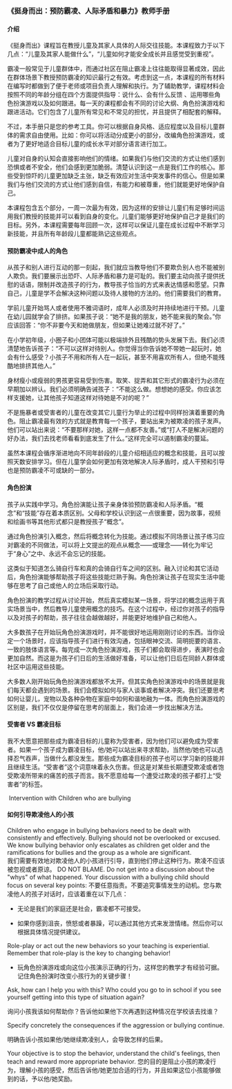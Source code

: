 ### 《挺身而出：预防霸凌、人际矛盾和暴力》教师手册

#### 介绍
 
《挺身而出》课程旨在教授儿童及其家人具体的人际交往技能。本课程致力于以下几点：“儿童及其家人能做什么”，“儿童如何才能安全成长并且感觉受到重视”。

霸凌一般常见于儿童群体中，而通过社区在阻止霸凌上往往能取得显著成效，因此在群体场景下教授预防霸凌的知识最行之有效。考虑到这一点，本课程的所有材料在编写时都做到了便于老师或项目负责人理解和执行。为了辅助教学，课程材料会按照不同的年龄分组在四个方面提供指导：说什么、会有什么反馈 、运用哪些角色扮演游戏以及如何跟进。每一天的课程都会有不同的讨论大纲、角色扮演游戏和跟进活动。它们包含了儿童所有常见和不常见的担忧，并且提供了相配套的解释。

不过，本手册只是您的参考工具。你可以根据自身风格、适应程度以及目标儿童群体的需求自由使用。比如：你可以将活动分成更小的部分，改编角色扮演游戏，或者为了更好地适合目标儿童的成长水平对部分语言进行加工。

儿童对自身的认知会直接影响他们的情绪。如果我们与他们交流的方式让他们感到恐惧或者不安全，他们会感到更加脆弱。清楚认识到这一点是我们工作的核心。那些受到惊吓的儿童更加缺乏主张，缺乏有效应对生活中突发事件的信心。但是如果我们与他们交流的方式让他们感到自信，有能力和被尊重，他们就能更好地保护自己。

本课程包含五个部分，一周一次最为有效，因为这样的安排让儿童们有足够时间运用我们教授的技能并可以看到自身的变化。儿童们能够更好地保护自己才是我们的目标。另外，本课程需要每年回顾一次，这样可以保证儿童在成长过程中不断学习新技能，并且所有年龄段儿童都能熟记这些观点。

#### 预防霸凌中成人的角色

从孩子和别人进行互动的那一刻起，我们就应当教导他们不要欺负别人也不能被别人欺负。我们要展示出恐吓、人际矛盾和暴力是可耻的。我们要主动向孩子提供抚慰的话语，限制并改造孩子的行为，教导孩子恰当的方式来表达情感和愿望。只靠自己，儿童是学不会解决这种问题以及待人接物的方法的。他们需要我们的教育。

学前儿童开始骂人或者使用不雅词语时，成年人必须及时并持续地进行干预。儿童在幼儿园就学会了排挤。如果孩子说：“她不是我的朋友，她不能来我的聚会。”你应该回答：“你不非要今天和她做朋友，但如果让她难过就不好了。” 

在小学初年级，小圈子和小团体可能以极端排外且残酷的势头发展下去。我们必须清楚地告诉孩子：“不可以这样对待别人。你觉得当你告诉她不带她一起玩时，她会有什么感受？小孩子不用和所有人在一起玩，甚至不用喜欢所有人，但绝不能残酷地排挤其他人。”

身材瘦小或瘦弱的男孩更容易受到伤害。取笑、捉弄和其它形式的霸凌行为必须在早期加以辨认。我们必须明确告诫孩子：“不能这么做。想想她的感受。你应该怎样支援她，让其他孩子知道这样对待她是不对的呢？”

不是施暴者或受害者的儿童在改变其它儿童行为举止的过程中同样扮演着重要的角色。阻止霸凌最有效的方式就是教育每一个孩子，要站出来为被欺凌的孩子发声。他们可以站出来说：“不要那样对她，这样一点都不友善。”或“打人不是解决问题的好办法，我们去找老师看看到底发生了什么。”这样完全可以遏制霸凌的蔓延。
  
虽然本课程会循序渐进地向不同年龄段的儿童介绍相适应的概念和技能，且可以按照天数安排学习。但在儿童学会如何更加有效地解决人际矛盾时，成人干预和引导也是预防霸凌不可或缺的一部分。

#### 角色扮演

孩子从实践中学习。角色扮演能让孩子亲身体验预防霸凌和人际矛盾。“概念”和“技能”存在着本质区别。父母和学校认识到这一点很重要，因为故事，视频和绘画书等其他形式都只是教授孩子“概念”。

通过角色扮演引入概念，然后将概念转化为技能。通过模拟不同场景让孩子练习应对霸凌的不同做法，可以将上文提出的观点从概念——或理念——转化为牢记于“身心”之中、永远不会忘记的技能。

这类似于知道怎么骑自行车和真的会骑自行车之间的区别。融入讨论和其它活动后，角色扮演能够帮助孩子将这些技能烂熟于胸。角色扮演让孩子在现实生活中能够在思考了自己或他人的立场后采取行动。

角色扮演的教学过程从讨论开始，然后真实模拟某一场景，将学过的概念运用于真实场景当中，然后教导儿童使用概念的技巧。在这个过程中，经过你对孩子的指导以及对孩子的帮助，孩子往往会越做越好，并能更好地维护自己和他人。

大多数孩子在开始玩角色扮演游戏时，并不能很好地运用刚刚讨论的东西。当你设定一个场景时，应该指导孩子们进行有效沟通，包括眼神交流、简明扼要的语言、一致的肢体语言等。每完成一次角色扮演游戏，孩子们都会取得进步，表演时也会更加自然。而这是为孩子们日后的生活做好准备，可以让他们日后在同龄人群体或社区中运用这些技能。
 
大多数人刚开始玩角色扮演游戏都放不太开。但其实角色扮演游戏中的场景就是我们每天都会遇到的场景。我们会模拟如何与家人谈事或者解决冲突。我们还要思考如何让婴儿，宠物以及各种杂物在家庭中如何和谐地融为一体。而角色扮演游戏的区别是，我们不仅仅是停留在思考的层面上，我们会进一步找出解决方法。

#### 受害者 VS 霸凌目标

我不大愿意把那些成为霸凌目标的儿童称为受害者，因为他们可以避免成为受害者。如果一个孩子成为霸凌目标，他/她可以站出来寻求帮助，当然他/她也可以选择忍气吞声，当做什么都没发生。那些成为霸凌目标的孩子也可以学习新的技能并且继续生活。“受害者”这个词意味着永久伤害。但这是对某些长期遭受欺凌或者饱受欺凌所带来的痛苦的孩子而言。我不愿意给每一个遭受过欺凌的孩子都打上“受害者”的标签。

 Intervention with Children who are bullying
#### 如何引导欺凌他人的小孩

Children who engage in bullying behaviors need to be dealt with consistently and effectively.  Bullying should not be overlooked or excused.  We know bullying behavior only escalates as children get older and the ramifications for bullies and the group as a whole are significant.  
我们需要有效地对欺凌他人的小孩进行引导，直到他们停止这种行为。欺凌不应该被忽视或者原谅。
DO NOT BLAME.  Do not get into a discussion about the "whys" of what happened.  Your discussion with a bullying child should focus on several key points:
不要任意指责。不要追究事情发生的动机。您与欺凌他人的孩子对话时，应该着重在以下几点：

* 无论是我们的家庭还是社会，霸凌都不可接受。

* 如果你感到沮丧，愤怒或者暴躁，可以通过其他方式来发泄情绪。然后你可以根据具体情况提供建议。

Role-play or act out the new behaviors so your teaching is experiential.  Remember that role-play is the key to changing behavior!
* 玩角色扮演游戏或向这位小孩演示正确的行为，这样您的教学才有经验可据。记住角色扮演时改变小孩行为的关键步骤！

Ask, how can I help you with this?  Who could you go to in school if you see yourself getting into this type of situation again?

询问小孩我该如何帮助你？告诉他如果他下次再遇到这种情况在学校该去找谁？

Specify concretely the consequences if the aggression or bullying continue.

明确告诉小孩如果他/她继续欺凌别人，会导致怎样的后果。

Your objective is to stop the behavior, understand the child's feelings, then teach and reward more appropriate behavior.
您的目的是阻止小孩的欺凌行为，理解小孩的感受，然后告诉他/她更加合适的行为，并且如果这位小孩能够做到的话，予以他/她奖励。
